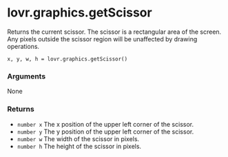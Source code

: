 <!--
category: reference
-->

lovr.graphics.getScissor
===

Returns the current scissor.  The scissor is a rectangular area of the screen.  Any pixels outside
the scissor region will be unaffected by drawing operations.

    x, y, w, h = lovr.graphics.getScissor()

### Arguments

None

### Returns

- `number x` The x position of the upper left corner of the scissor.
- `number y` The y position of the upper left corner of the scissor.
- `number w` The width of the scissor in pixels.
- `number h` The height of the scissor in pixels.
